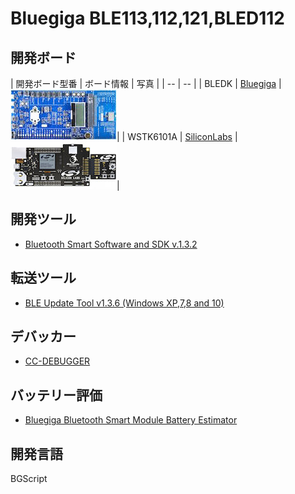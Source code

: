# Bluegiga BLE113,112,121,BLED112

## 開発ボード

| 開発ボード型番 | ボード情報 | 写真 |
| -- | -- |
| BLEDK | [Bluegiga](https://www.bluegiga.com/en-US/products/ble113-bluetooth-smart-module/#devkits) | ![](dkble.jpg)|
| WSTK6101A | [SiliconLabs](http://www.silabs.com/products/wireless/bluetooth/Pages/bluegecko-bluetooth-smart-module-wireless-starter-kit.aspx) |![](wstk6101a.jpg)|

## 開発ツール

* [Bluetooth Smart Software and SDK v.1.3.2](https://www.bluegiga.com/en-US/download/?file=TK48JyZjQHujdh-E_060nA&title=Bluetooth%2520Smart%2520Software%2520and%2520SDK%2520v.1.3.2&filename=ble-1.3.2-122.zip)

## 転送ツール

* [BLE Update Tool v1.3.6 (Windows XP,7,8 and 10)](https://www.bluegiga.com/en-US/download/?file=QQoshv77RRWK1AiJw8cV5g&title=BLE%2520Update%2520Tool%2520v1.3.6%2520%28Windows%2520XP%252C7%252C8%2520and%252010%29&filename=bleupdate-1.3.6.exe)

## デバッカー

* [CC-DEBUGGER](http://www.tij.co.jp/tool/jp/cc-debugger)

## バッテリー評価

* [Bluegiga Bluetooth Smart Module Battery Estimator](https://www.bluegiga.com/en-US/test-page/ble-battery-estimator/)

## 開発言語
BGScript


